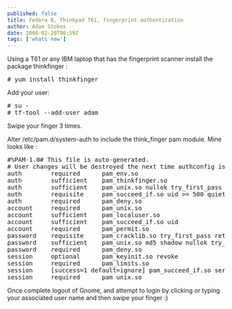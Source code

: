 ```yaml
---
published: false
title: Fedora 8, Thinkpad T61, fingerprint authentication
author: Adam Stokes
date: 2008-02-20T00:59Z
tags: ['whats new']
---
```

<p>Using a T61 or any IBM laptop that has the fingerprint scanner install the package thinkfinger :</p>
<pre class=&#34;prettyprint&#34;>
# yum install thinkfinger
</pre>
<p>Add your user:</p>
<pre class=&#34;prettyprint&#34;>
# su -
# tf-tool --add-user adam
</pre>
<p>Swipe your finger 3 times.</p>
<p>Alter /etc/pam.d/system-auth to include the think_finger pam module. Mine looks like :</p>
<pre class=&#34;prettyprint&#34;>
#%PAM-1.0# This file is auto-generated.
# User changes will be destroyed the next time authconfig is run.
auth        required      pam_env.so
auth        sufficient    pam_thinkfinger.so
auth        sufficient    pam_unix.so nullok try_first_pass
auth        requisite     pam_succeed_if.so uid >= 500 quiet
auth        required      pam_deny.so
account     required      pam_unix.so
account     sufficient    pam_localuser.so
account     sufficient    pam_succeed_if.so uid 
account     required      pam_permit.so
password    requisite     pam_cracklib.so try_first_pass retry=3
password    sufficient    pam_unix.so md5 shadow nullok try_first_pass use_authtok
password    required      pam_deny.so
session     optional      pam_keyinit.so revoke
session     required      pam_limits.so
session     [success=1 default=ignore] pam_succeed_if.so service in crond quiet use_uid
session     required      pam_unix.so
</pre>
<p>Once complete logout of Gnome, and attempt to login by clicking or typing your associated user name and then swipe your finger :)</p>
